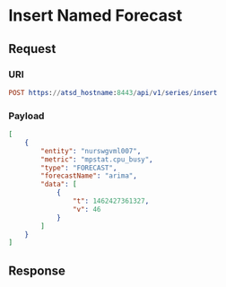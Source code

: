 # Insert Named Forecast

## Request
### URI
```elm
POST https://atsd_hostname:8443/api/v1/series/insert
```
### Payload
```json
[
    {
        "entity": "nurswgvml007",
        "metric": "mpstat.cpu_busy",
        "type": "FORECAST",
        "forecastName": "arima",
        "data": [
            {
                "t": 1462427361327,
                "v": 46
            }
        ]
    }
]
```
## Response 
```
```
